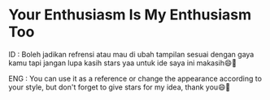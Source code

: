 # Your Enthusiasm Is My Enthusiasm Too
<p>ID : Boleh jadikan refrensi atau mau di ubah tampilan sesuai dengan gaya kamu tapi jangan lupa kasih stars yaa untuk ide saya ini makasih😄🙏</p>
<p>ENG : You can use it as a reference or change the appearance according to your style, but don't forget to give stars for my idea, thank you😄🙏</p>